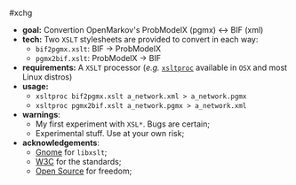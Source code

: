 #xchg

* **goal:** Convertion OpenMarkov's ProbModelX (pgmx) &harr; BIF (xml)
* **tech:** Two `XSLT` stylesheets are provided to convert in each way:
    * `bif2pgmx.xslt`: BIF &rarr; ProbModelX
    * `pgmx2bif.xslt`: ProbModelX &rarr; BIF
* **requirements:** A `XSLT` processor (_e.g._ [`xsltproc`](http://xmlsoft.org/XSLT/xsltproc2.html) available in `OSX` and most Linux distros)
* **usage:**
    * `xsltproc bif2pgmx.xslt a_network.xml > a_network.pgmx`
    * `xsltproc pgmx2bif.xslt a_network.pgmx > a_network.xml`
* **warnings**:
    * My first experiment with `XSL*`. Bugs are certain;
    * Experimental stuff. Use at your own risk;
* **acknowledgements**:
    * [Gnome](http://www.gnome.org) for `libxslt`;
    * [W3C](http://www.w3.org/Status) for the standards;
    * [Open Source](http://opensource.org) for freedom;

